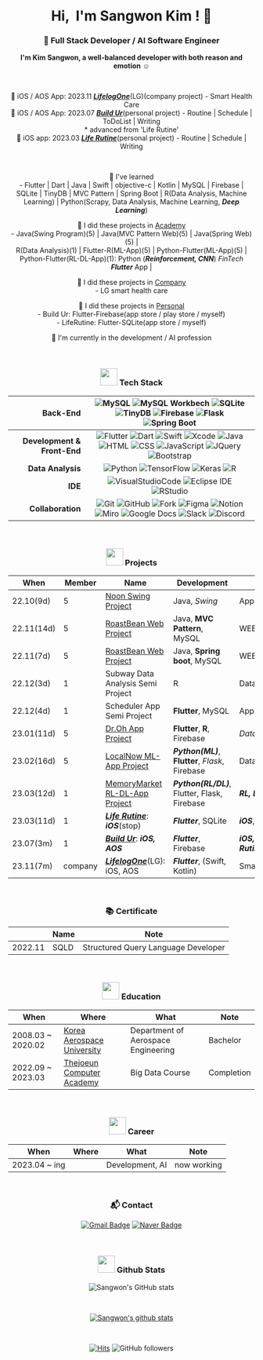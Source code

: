      
<div align="center">
  
<h1 align="center">Hi, &nbsp;I'm Sangwon Kim ! 👋 </h1>

### 🌱 Full Stack Developer / AI Software Engineer

  **I'm Kim Sangwon, a well-balanced developer with both reason and emotion** :relaxed:
  <!-- **이성과 감성을 겸비한 균형있는 개발자, 김상원입니다** :relaxed:   -->
     
<br>

  📙 iOS / AOS App: 2023.11 [***LifelogOne***]()(LG)(company project) - Smart Health Care     
  📙 iOS / AOS App: 2023.07 [***Build Ur***](https://chambray-galaxy-020.notion.site/Build-Ur-a72ad722ef0b4ae29f70de89227752e1)(personal project) - Routine | Schedule | ToDoList | Writing
  <br>\* advanced from 'Life Rutine'
<br>
  📙 iOS app: 2023.03 [***Life Rutine***](https://valuable-sandal-512.notion.site/Life-Rutine-21f94eea8e824962a4ae26d2769146ec)(personal project) - Routine | Schedule | Writing
     
<br>
      
  📕 I've learned <br>- Flutter | Dart | Java | Swift | objective-c | Kotlin | MySQL | Firebase | SQLite | TinyDB | MVC Pattern | Spring Boot | R(Data Analysis, Machine Learning) | Python(Scrapy, Data Analysis, Machine Learning, ***Deep Learning***)    
  <!-- 등 을 익혔습니다.   -->
      
  📗 I did these projects in [Academy]() <br>- Java(Swing Program)(5) | Java(MVC Pattern Web)(5) | Java(Spring Web)(5) |   
  R(Data Analysis)(1) | Flutter-R(ML-App)(5) | Python-Flutter(ML-App)(5) |   
  Python-Flutter(RL-DL-App)(1): Python (***Reinforcement, CNN***) *FinTech* ***Flutter*** App |    
  <!-- 프로젝트들을 진행하였습니다.  -->

  📗 I did these projects in [Company]() <br>- LG smart health care
  
  📙 I did these projects in [Personal]()
  <br>- Build Ur: Flutter-Firebase(app store / play store / myself)
  <br>- LifeRutine: Flutter-SQLite(app store / myself)
  <!-- 프로젝트를 진행하였습니다.   -->
     
  📘 I'm currently in the development / AI profession
  <!-- 📘 현재 개발/AI 직군에서 활동하고 있습니다 :smiling_face_with_three_hearts: -->

<br>

### <img src="https://media.giphy.com/media/WFZvB7VIXBgiz3oDXE/giphy.gif" width="35"> Tech Stack
 
  |<b>Back-End</b>|![MySQL](https://img.shields.io/badge/mySQL-4479A1.svg?&style=flat-square&logo=mySQL&logoColor=white)  ![MySQL Workbech](https://img.shields.io/badge/MySQL%20Workbench-4479A1.svg?&style=flat-square&logo=mySQL%20Workbench&logoColor=white)  ![SQLite](https://img.shields.io/badge/SQLite-003B57.svg?&style=flat-square&logo=SQLite&logoColor=white)  ![TinyDB](https://img.shields.io/badge/TinyDB-276DC3.svg?&style=flat-square&logo=TinyDB&logoColor=white)  ![Firebase](https://img.shields.io/badge/Firebase-FFCA28.svg?&style=flat-square&logo=Firebase&logoColor=white)  ![Flask](https://img.shields.io/badge/Flask-000000.svg?&style=flat-square&logo=Flask&logoColor=white)  ![Spring Boot](https://img.shields.io/badge/Spring%20Boot-6DB33F.svg?&style=flat-square&logo=Spring%20Boot&logoColor=white)|
  |------:|:------:|
  |<b>Development & Front-End</b>|  ![Flutter](https://img.shields.io/badge/Flutter-02569B.svg?&style=flat-square&logo=Flutter&logoColor=white)  ![Dart](https://img.shields.io/badge/Dart-0175C2.svg?&style=flat-square&logo=Dart&logoColor=white)  ![Swift](https://img.shields.io/badge/Swift-F05138.svg?&style=flat-square&logo=Swift&logoColor=white)  ![Xcode](https://img.shields.io/badge/Xcode-147EFB.svg?&style=flat-square&logo=Xcode&logoColor=white)  ![Java](https://img.shields.io/badge/Java-007396.svg?&style=flat-square&logo=Java&logoColor=white)    ![HTML](https://img.shields.io/badge/HTML5-E34F26.svg?&style=flat-square&logo=HTML5&logoColor=white)  ![CSS](https://img.shields.io/badge/CSS-1572B6.svg?&style=flat-square&logo=CSS3&logoColor=white)  ![JavaScript](https://img.shields.io/badge/JavaScript-F7DF1E.svg?&style=flat-square&logo=JavaScript&logoColor=white)  ![JQuery](https://img.shields.io/badge/JQuery-0769AD.svg?&style=flat-square&logo=JQuery&logoColor=white)  ![Bootstrap](https://img.shields.io/badge/Bootstrap-7952B3.svg?&style=flat-square&logo=Bootstrap&logoColor=white)|
  |<b>Data Analysis</b>|  ![Python](https://img.shields.io/badge/Python-3776AB.svg?&style=flat-square&logo=Python&logoColor=white)  ![TensorFlow](https://img.shields.io/badge/TensorFlow-FF6F00.svg?&style=flat-square&logo=TensorFlow&logoColor=white)  ![Keras](https://img.shields.io/badge/Keras-D00000.svg?&style=flat-square&logo=Keras&logoColor=white)  ![R](https://img.shields.io/badge/R-276DC3.svg?&style=flat-square&logo=R&logoColor=white)|  
  |<b>IDE</b>|  ![VisualStudioCode](https://img.shields.io/badge/VisualStudioCode-007ACC.svg?&style=flat-square&logo=VisualStudioCode&logoColor=white)  ![Eclipse IDE](https://img.shields.io/badge/Eclipse%20IDE-2C2255.svg?&style=flat-square&logo=Eclipse%20IDE&logoColor=white)  ![RStudio](https://img.shields.io/badge/RStudio-75AADB.svg?&style=flat-square&logo=RStudio&logoColor=white)|
  |<b>Collaboration</b>|  ![Git](https://img.shields.io/badge/Git-F05032.svg?&style=flat-square&logo=Git&logoColor=white)  ![GitHub](https://img.shields.io/badge/GitHub-181717.svg?&style=flat-square&logo=GitHub&logoColor=white)  ![Fork](https://img.shields.io/badge/Fork-75AADB.svg?&style=flat-square&logo=Fork&logoColor=white)  ![Figma](https://img.shields.io/badge/Figma-F24E1E.svg?&style=flat-square&logo=Figma&logoColor=white)  ![Notion](https://img.shields.io/badge/Notion-000000.svg?&style=flat-square&logo=Notion&logoColor=white)  ![Miro](https://img.shields.io/badge/Miro-050038.svg?&style=flat-square&logo=Miro&logoColor=white)  ![Google Docs](https://img.shields.io/badge/Google%20Docs-34A853.svg?&style=flat-square&logo=Google%20Docs&logoColor=white)  ![Slack](https://img.shields.io/badge/Slack-4A154B.svg?&style=flat-square&logo=Slack&logoColor=white)  ![Discord](https://img.shields.io/badge/Discord-5865F2.svg?&style=flat-square&logo=Discord&logoColor=white)|

<br>
  
### <img src="https://media.giphy.com/media/IauL6LvGNlT3ffhcqq/giphy.gif" width="35"> Projects

  |       When       | Member | Name | Development |    Output    |
  |-----|-----|-----|-----|-----|  
  |22.10(9d)|5|[Noon Swing Project](https://github.com/sangwonKim7/Swing-Project__App-Kiosk-Cms__Noon.git)|Java, *Swing*|App / Kiosk / Cms|
  |22.11(14d)|5|[RoastBean Web Project](https://github.com/sangwonKim7/MVC-Project__Web__Roast-Bean.git)|Java, **MVC Pattern**, MySQL|WEB|
  |22.11(7d)|5|[RoastBean Web Project](https://github.com/sangwonKim7/Spring-Project__Web__Roast-Bean.git)|Java, **Spring boot**, MySQL|WEB|
  |22.12(3d)|1|Subway Data Analysis Semi Project|R|Data Analysis|
  |22.12(4d)|1|Scheduler App Semi Project|**Flutter**, MySQL|App|
  |23.01(11d)|5|[Dr.Oh App Project](https://github.com/sangwonKim7/Flutter-R-Project__App-ML__Dr_Oh.git)|**Flutter**, **R**, Firebase|*Data Analysis*, ML, App|
  |23.02(16d)|5|[LocalNow ML-App Project](https://github.com/sangwonKim7/Python-Flutter_ML-App_LocalNow.git)|***Python(ML)***, **Flutter**, *Flask*, Firebase|Data Analysis, **ML**, App|
  |23.03(12d)|1|[MemoryMarket RL-DL-App Project](https://github.com/sangwonKim7)|***Python(RL/DL)***, Flutter, Flask, Firebase|***RL, DL***, Fintech, App|
  |23.03(11d)|1|[***Life Rutine***](https://valuable-sandal-512.notion.site/Life-Rutine-21f94eea8e824962a4ae26d2769146ec): ***iOS***(stop)|***Flutter***, SQLite|***iOS***, ***Rutine***/Schedule/Writing|
  |23.07(3m)|1|[***Build Ur***](https://chambray-galaxy-020.notion.site/Build-Ur-a72ad722ef0b4ae29f70de89227752e1): ***iOS, AOS***|***Flutter***, Firebase|***iOS, AOS***, ***Rutine***/Schedule/ToDoList/Writing|
  |23.11(7m)|company|[***LifelogOne***]()(LG): iOS, AOS|***Flutter***, (Swift, Kotlin)|Smart Health Care|

<br>

### 📚 Certificate
  
  ||Name|Note|
  |-|-|-|
  |2022.11|SQLD|Structured Query Language Developer|
  
<br>
  
### <img src="https://media.giphy.com/media/cIbeGOBApvS2pB4zj5/giphy.gif" width="35"> Education
   
|When|Where|What|Note|
|------|------|------|------|
|2008.03 ~ 2020.02|[Korea Aerospace University](http://kau.ac.kr/web/index.do)|Department of Aerospace Engineering|Bachelor|
|2022.09 ~ 2023.03|[Thejoeun Computer Academy](https://gr.tjoeun.co.kr)|Big Data Course|Completion|
  
<br>
  
### <img src="https://media.giphy.com/media/QXPqYpSyBIMjBTtBbl/giphy.gif" width="35"> Career
   
|When|Where|What|Note|
|------|------|------|------|
|2023.04 ~ ing||Development, AI|now working|     

<br>

### 📬 Contact

[![Gmail Badge](https://img.shields.io/badge/Gmail-d14836?style=flat-square&logo=Gmail&logoColor=white&link=mailto:swkim7275@gmail.com)](mailto:swkim7275@gmail.com)
[![Naver Badge](https://img.shields.io/badge/Naver-d03C75A?style=flat-square&logo=Naver&logoColor=white&link=mailto:swkim7275@naver.com)](mailto:swkim7275@naver.com)
  
<br>
  
### <img src="https://media.giphy.com/media/KzccVmHEzmNLbc3Tv2/giphy.gif" width="35"> Github Stats
  
![Sangwon's GitHub stats](https://github-readme-stats.vercel.app/api/top-langs?username=sangwonKim7&show_icons=true&theme=tokyonight&layout=compact)

<br>

[![Sangwon's github stats](https://github-readme-stats.vercel.app/api?username=sangwonKim7&show_icons=true&theme=tokyonight)](https://github.com/sangwonKim7/)
  
<br>  
  
[![Hits](https://hits.seeyoufarm.com/api/count/incr/badge.svg?url=https%3A%2F%2Fgithub.com%2FsangwonKim7&count_bg=%2379C83D&title_bg=%23555555&icon=&icon_color=%23E7E7E7&title=hits&edge_flat=false)](https://hits.seeyoufarm.com)
![GitHub followers](https://img.shields.io/github/followers/sangwonKim7?style=social)

</div>


<!--
**sangwonKim7/sangwonKim7** is a ✨ _special_ ✨ repository because its `README.md` (this file) appears on your GitHub profile.

Here are some ideas to get you started:

- 🔭 I’m currently working on ...
- 🌱 I’m currently learning ...
- 👯 I’m looking to collaborate on ...
- 🤔 I’m looking for help with ...
- 💬 Ask me about ...
- 📫 How to reach me: ...
- 😄 Pronouns: ...
- ⚡ Fun fact: ...
-->
